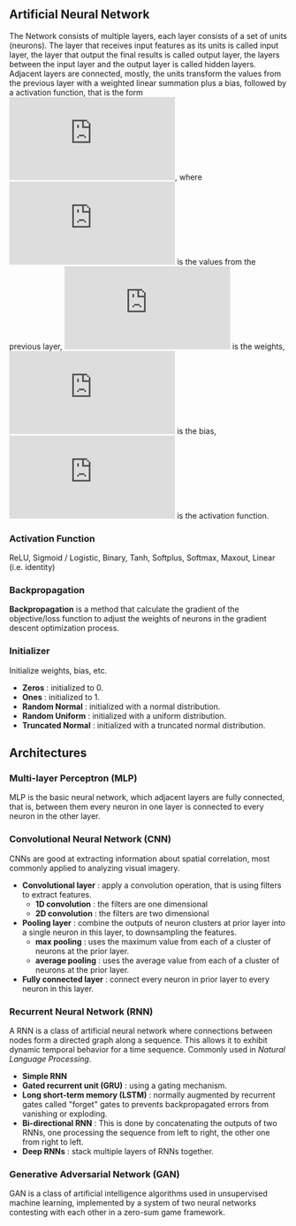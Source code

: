 ## Artificial Neural Network
The Network consists of multiple layers, each layer consists of a set of units (neurons). The layer that receives input features as its units is called input layer, the layer that output the final results is called output layer, the layers between the input layer and the output layer is called hidden layers. Adjacent layers are connected, mostly, the units transform the values from the previous layer with a weighted linear summation plus a bias, followed by a activation function, that is the form ![](https://latex.codecogs.com/gif.latex?out%20%3D%20g%28w_1%20x_1%20&plus;%20w_2%20x_2%20&plus;%20...%20&plus;%20w_m%20x_m%20&plus;%20b%29), where ![](https://latex.codecogs.com/gif.latex?%5C%7Bx_1%2Cx_2%2C...%2Cx_m%5C%7D) is the values from the previous layer, ![](https://latex.codecogs.com/gif.latex?%5C%7Bw_1%2Cw_2%2C...%2Cw_m%5C%7D) is the weights, ![](https://latex.codecogs.com/gif.latex?b) is the bias, ![](https://latex.codecogs.com/gif.latex?g%28%5Ccdot%29) is the activation function.

### Activation Function
ReLU, Sigmoid / Logistic, Binary, Tanh, Softplus, Softmax, Maxout, Linear (i.e. identity)

### Backpropagation
**Backpropagation** is a method that calculate the gradient of the objective/loss function to adjust the weights of neurons in the gradient descent optimization process.

### Initializer
Initialize weights, bias, etc.
- **Zeros** :  initialized to 0.
- **Ones** :  initialized to 1.
- **Random Normal** : initialized with a normal distribution.
- **Random Uniform** : initialized with a uniform distribution.
- **Truncated Normal** : initialized with a truncated normal distribution.

## Architectures

### Multi-layer Perceptron (MLP)
MLP is the basic neural network, which adjacent layers are fully connected, that is, between them every neuron in one layer is connected to every neuron in the other layer.

### Convolutional Neural Network (CNN)
CNNs are good at extracting information about spatial correlation, most commonly applied to analyzing visual imagery.

- **Convolutional layer** : apply a convolution operation, that is using filters to extract features.
  - **1D convolution** : the filters are one dimensional
  - **2D convolution** : the filters are two dimensional
- **Pooling layer** : combine the outputs of neuron clusters at prior layer into a single neuron in this layer, to downsampling the features.
  - **max pooling** : uses the maximum value from each of a cluster of neurons at the prior layer.
  - **average pooling** : uses the average value from each of a cluster of neurons at the prior layer.
- **Fully connected layer** : connect every neuron in prior layer to every neuron in this layer.

### Recurrent Neural Network (RNN)
A RNN is a class of artificial neural network where connections between nodes form a directed graph along a sequence. This allows it to exhibit dynamic temporal behavior for a time sequence. Commonly used in *Natural Language Processing*.

- **Simple RNN**
- **Gated recurrent unit (GRU)** : using a gating mechanism.
- **Long short-term memory (LSTM)** : normally augmented by recurrent gates called "forget" gates to prevents backpropagated errors from vanishing or exploding.
- **Bi-directional RNN** : This is done by concatenating the outputs of two RNNs, one processing the sequence from left to right, the other one from right to left.
- **Deep RNNs** : stack multiple layers of RNNs together.

### Generative Adversarial Network (GAN)
GAN is a class of artificial intelligence algorithms used in unsupervised machine learning, implemented by a system of two neural networks contesting with each other in a zero-sum game framework.
